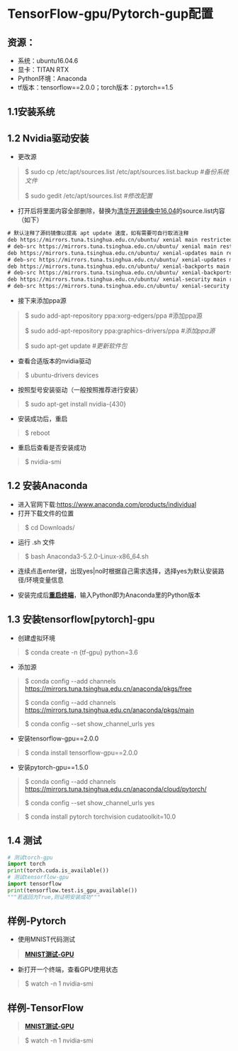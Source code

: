 # TensorFlow-gpu/Pytorch-gup配置

##  资源：

- 系统：ubuntu16.04.6
- 显卡：TITAN RTX
- Python环境：Anaconda
- tf版本：tensorflow==2.0.0；torch版本：pytorch==1.5

## 1.1安装系统
## 1.2 Nvidia驱动安装

- 更改源

> $ sudo cp /etc/apt/sources.list /etc/apt/sources.list.backup     *#备份系统文件*
>
> $ sudo gedit /etc/apt/sources.list      *#修改配置*

- 打开后将里面内容全部删除，替换为[清华开源镜像中16.04](https://mirrors.tuna.tsinghua.edu.cn/help/ubuntu/)的source.list内容（如下）

```txt
# 默认注释了源码镜像以提高 apt update 速度，如有需要可自行取消注释
deb https://mirrors.tuna.tsinghua.edu.cn/ubuntu/ xenial main restricted universe multiverse
# deb-src https://mirrors.tuna.tsinghua.edu.cn/ubuntu/ xenial main restricted universe multiverse
deb https://mirrors.tuna.tsinghua.edu.cn/ubuntu/ xenial-updates main restricted universe multiverse
# deb-src https://mirrors.tuna.tsinghua.edu.cn/ubuntu/ xenial-updates main restricted universe multiverse
deb https://mirrors.tuna.tsinghua.edu.cn/ubuntu/ xenial-backports main restricted universe multiverse
# deb-src https://mirrors.tuna.tsinghua.edu.cn/ubuntu/ xenial-backports main restricted universe multiverse
deb https://mirrors.tuna.tsinghua.edu.cn/ubuntu/ xenial-security main restricted universe multiverse
# deb-src https://mirrors.tuna.tsinghua.edu.cn/ubuntu/ xenial-security main restricted universe multiverse
```

- 接下来添加ppa源
>$ sudo add-apt-repository ppa:xorg-edgers/ppa #添加ppa源
>
>$ sudo add-apt-repository ppa:graphics-drivers/ppa *#添加ppa源*
>
>$ sudo apt-get update *#更新软件包*

- 查看合适版本的nvidia驱动

> $ ubuntu-drivers devices

- 按照型号安装驱动（一般按照推荐进行安装）

> $ sudo apt-get install nvidia-{430}

- 安装成功后，重启

> $ reboot

- 重启后查看是否安装成功

> $ nvidia-smi

## 1.2 安装Anaconda

- 进入官网下载:https://www.anaconda.com/products/individual
- 打开下载文件的位置

> $ cd Downloads/

- 运行 .sh 文件

> $ bash Anaconda3-5.2.0-Linux-x86_64.sh

- 连续点击enter键，出现yes|no时根据自己需求选择，选择yes为默认安装路径/环境变量信息

- 安装完成后<u>**重启终端**</u>，输入Python即为Anaconda里的Python版本

## 1.3 安装tensorflow[pytorch]-gpu

- 创建虚拟环境

> $ conda create -n {tf-gpu} python=3.6

- 添加源

> $ conda config --add channels https://mirrors.tuna.tsinghua.edu.cn/anaconda/pkgs/free
>
> $ conda config --add channels https://mirrors.tuna.tsinghua.edu.cn/anaconda/pkgs/main
>
> $ conda config --set show_channel_urls yes

- 安装tensorflow-gpu==2.0.0

> $ conda install tensorflow-gpu==2.0.0

- 安装pytorch-gpu==1.5.0

> $ conda config --add channels https://mirrors.tuna.tsinghua.edu.cn/anaconda/cloud/pytorch/ 
>
> $ conda config --set show_channel_urls yes

> $ conda install pytorch torchvision cudatoolkit=10.0

## 1.4 测试

```python
# 测试torch-gpu
import torch
print(torch.cuda.is_available())
# 测试tensorflow-gpu
import tensorflow
print(tensorflow.test.is_gpu_available())
"""若返回为True,则证明安装成功"""
```

## 样例-Pytorch

- 使用MNIST代码测试

> [**MNIST测试-GPU**](https://github.com/dragen1860/Deep-Learning-with-PyTorch-Tutorials/blob/master/lesson29-MNIST测试/main.py)

- 新打开一个终端，查看GPU使用状态

> $ watch -n 1 nvidia-smi


## 样例-TensorFlow

> [**MNIST测试-GPU**](https://github.com/dragen1860/TensorFlow-2.x-Tutorials/blob/master/03-Play-with-MNIST/main.py)

> $ watch -n 1 nvidia-smi
